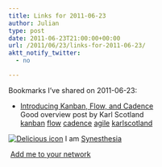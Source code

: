 ```yaml
---
title: Links for 2011-06-23
author: Julian
type: post
date: 2011-06-23T21:00:00+00:00
url: /2011/06/23/links-for-2011-06-23/
aktt_notify_twitter:
  - no

---
```

Bookmarks I&#8217;ve shared on 2011-06-23:

  * [Introducing Kanban, Flow, and Cadence][1]  
    Good overview post by Karl Scotland  
    [kanban][2] [flow][3] [cadence][4] [agile][5] [karlscotland][6] 

<p class="deliciouslink">
  <a href="https://del.icio.us/synesthesia" title="See all my bookmarks on del.icio.us"><img src="https://www.synesthesia.co.uk/images/deliciousicon.jpg" alt="Delicious icon" /></a>&nbsp;I am <a href="https://del.icio.us/synesthesia" title="See all my bookmarks on del.icio.us">Synesthesia</a>
</p>

<p class="deliciouslink">
  <a href="https://del.icio.us/network?add=synesthesia" title="Add me to your del.icio.us network"><img src="https://www.synesthesia.co.uk/images/add.gif" alt="" /></a>&nbsp;<a href="https://del.icio.us/network?add=synesthesia" title="Add me to your del.icio.us network">Add me to your network</a>
</p>

 [1]: https://agile.dzone.com/news/introducing-kanban-flow-and
 [2]: https://www.delicious.com/synesthesia/kanban
 [3]: https://www.delicious.com/synesthesia/flow
 [4]: https://www.delicious.com/synesthesia/cadence
 [5]: https://www.delicious.com/synesthesia/agile
 [6]: https://www.delicious.com/synesthesia/karlscotland